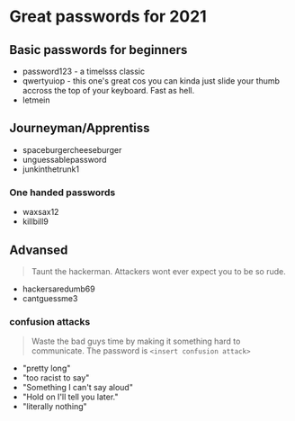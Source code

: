 # Great passwords for 2021

## Basic passwords for beginners

- password123 - a timelsss classic
- qwertyuiop - this one's great cos you can kinda just slide your thumb accross the top of your keyboard. Fast as hell.
- letmein

## Journeyman/Apprentiss

- spaceburgercheeseburger
- unguessablepassword
- junkinthetrunk1

### One handed passwords

- waxsax12
- killbill9

## Advansed

> Taunt the hackerman. Attackers wont ever expect you to be so rude.

- hackersaredumb69
- cantguessme3

### confusion attacks
> Waste the bad guys time by making it something hard to communicate.
The password is `<insert confusion attack>`

- "pretty long"
- "too racist to say"
- "Something I can't say aloud"
- "Hold on I'll tell you later."
- "literally nothing"

